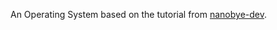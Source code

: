 An Operating System based on the tutorial from <a href="https://www.youtube.com/nanobyte-dev">nanobye-dev</a>.
